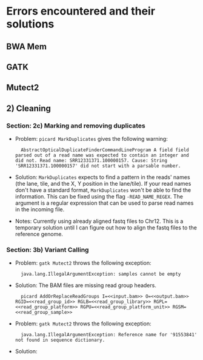 # Errors encountered and their solutions
## BWA Mem

## GATK

## Mutect2

## 2) Cleaning

### Section: 2c) Marking and removing duplicates

- Problem: `picard MarkDuplicates` gives the following warning:
    
        AbstractOpticalDuplicateFinderCommandLineProgram A field field parsed out of a read name was expected to contain an integer and did not. Read name: SRR12331371.100000157. Cause: String 'SRR12331371.100000157' did not start with a parsable number.

- Solution: `MarkDuplicates` expects to find a pattern in the reads' names (the lane, tile, and the X, Y position in the lane/tile). If your read names don't have a standard format, `MarkDuplicates` won't be able to find the information. This can be fixed using the flag `-READ_NAME_REGEX`. The argument is a regular expression that can be used to parse read names in the incoming file.    
- Notes: Currently using already aligned fastq files to Chr12. This is a temporary solution until I can figure out how to align the fastq files to the reference genome.

### Section: 3b) Variant Calling

- Problem: `gatk Mutect2` throws the following exception:

        java.lang.IllegalArgumentException: samples cannot be empty

- Solution: The BAM files are missing read group headers.

        picard AddOrReplaceReadGroups I=<<input.bam>> O=<<output.bam>> RGID=<<read_group_id>> RGLB=<<read_group_library>> RGPL=<<read_group_platform>> RGPU=<<read_group_platform_unit>> RGSM=<<read_group_sample>>

- Problem: `gatk Mutect2` throws the following exception:

        java.lang.IllegalArgumentException: Reference name for '91553841' not found in sequence dictionary.

- Solution: 